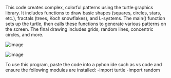 This code creates complex, colorful patterns using the turtle graphics library. It includes functions to draw basic shapes (squares, circles, stars, etc.), fractals (trees, Koch snowflakes), and L-systems. The main() function sets up the turtle, then calls these functions to generate various patterns on the screen. The final drawing includes grids, random lines, concentric circles, and more.


![image](https://github.com/user-attachments/assets/7d6e3507-c879-4d9c-86ae-64f3ebe873e9)



![image](https://github.com/user-attachments/assets/4aba6202-fed1-4660-bbaf-003537460ca4)


To use this program, paste the code into a pyhon ide such as vs code and ensure the following modules are installed:
-import turtle
-import random

